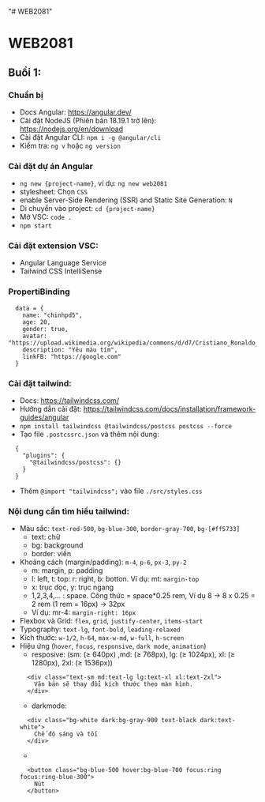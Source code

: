 "# WEB2081" 

# WEB2081

## Buổi 1:

### Chuẩn bị
- Docs Angular: https://angular.dev/
- Cài đặt NodeJS (Phiên bản 18.19.1 trở lên): https://nodejs.org/en/download
- Cài đặt Angular CLI: `npm i -g @angular/cli`
- Kiểm tra: `ng v` hoặc `ng version`

### Cài đặt dự án Angular
- `ng new {project-name}`, ví dụ: `ng new web2081`
- stylesheet: Chọn `CSS`
- enable Server-Side Rendering (SSR) and Static Site Generation: `N`
- Di chuyển vào project: `cd {project-name}`
- Mở VSC: `code .`
- `npm start` 

### Cài đặt extension VSC:
- Angular Language Service
- Tailwind CSS IntelliSense

### PropertiBinding
```
  data = {
    name: "chinhpd5",
    age: 20,
    gender: true,
    avatar: "https://upload.wikimedia.org/wikipedia/commons/d/d7/Cristiano_Ronaldo_playing_for_Al_Nassr_FC_against_Persepolis%2C_September_2023_%28cropped%29.jpg",
    description: "Yêu màu tím",
    linkFB: "https://google.com"
  }
```

### Cài đặt tailwind: 
- Docs: https://tailwindcss.com/
- Hướng dẫn cài đặt: https://tailwindcss.com/docs/installation/framework-guides/angular
- `npm install tailwindcss @tailwindcss/postcss postcss --force`
- Tạo file `.postcssrc.json` và thêm nội dung:
```
  {
    "plugins": {
      "@tailwindcss/postcss": {}
    }
  }
```
- Thêm `@import "tailwindcss";` vào file `./src/styles.css`

### Nội dung cần tìm hiểu tailwind:
- Màu sắc: `text-red-500`, `bg-blue-300`, `border-gray-700`, `bg-[#ff5733]`
  + text: chữ
  + bg: background
  + border: viền
- Khoảng cách (margin/padding): `m-4`, `p-6`, `px-3`, `py-2`
  + m: margin, p: padding
  + l: left, t: top: r: right, b: botton. Ví dụ: mt: `margin-top`
  + x: trục dọc, y: trục ngang
  + 1,2,3,4,... : space. Công thức = space*0.25 rem, Ví dụ 8 -> 8 x 0.25 = 2 rem (1 rem = 16px) -> 32px
  + Ví dụ: mr-4: `margin-right: 16px` 
- Flexbox và Grid: `flex`, `grid`, `justify-center`, `items-start`
- Typography: `text-lg`, `font-bold`, `leading-relaxed`
- Kích thước: `w-1/2`, `h-64`, `max-w-md`, `w-full`, `h-screen`
- Hiệu ứng (`hover`, `focus`, `responsive`, `dark mode`, `animation`)
  + resposive: (sm: (≥ 640px) ,md: (≥ 768px), lg: (≥ 1024px), xl: (≥ 1280px), 2xl: (≥ 1536px))
  ```
    <div class="text-sm md:text-lg lg:text-xl xl:text-2xl">
      Văn bản sẽ thay đổi kích thước theo màn hình.
    </div>
  ```
  + darkmode: 
  ```
    <div class="bg-white dark:bg-gray-900 text-black dark:text-white">
      Chế độ sáng và tối
    </div>
  ```
  + 
  ``` Pseudo-classes
    <button class="bg-blue-500 hover:bg-blue-700 focus:ring focus:ring-blue-300">
      Nút
    </button>
  ```



